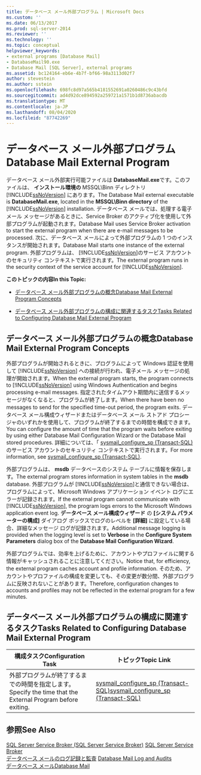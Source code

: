 ```yaml
---
title: データベース メール外部プログラム | Microsoft Docs
ms.custom: ''
ms.date: 06/13/2017
ms.prod: sql-server-2014
ms.reviewer: ''
ms.technology: ''
ms.topic: conceptual
helpviewer_keywords:
- external programs [Database Mail]
- DatabaseMail90.exe
- Database Mail [SQL Server], external programs
ms.assetid: bc124164-eb6e-4b7f-bf66-98a3113d02f7
author: stevestein
ms.author: sstein
ms.openlocfilehash: 698fc8d97a565b4181552691a0260486c9c43bfd
ms.sourcegitcommit: ad4d92dce894592a259721a1571b1d8736abacdb
ms.translationtype: MT
ms.contentlocale: ja-JP
ms.lasthandoff: 08/04/2020
ms.locfileid: "87742269"
---
```

# <a name="database-mail-external-program"></a><span data-ttu-id="0ffd6-102">データベース メール外部プログラム</span><span class="sxs-lookup"><span data-stu-id="0ffd6-102">Database Mail External Program</span></span>
  <span data-ttu-id="0ffd6-103">データベース メール外部実行可能ファイルは **DatabaseMail.exe**です。このファイルは、 **インストール環境の** MSSQL\Binn ディレクトリ [!INCLUDE[ssNoVersion](../../includes/ssnoversion-md.md)] にあります。</span><span class="sxs-lookup"><span data-stu-id="0ffd6-103">The Database Mail external executable is **DatabaseMail.exe**, located in the **MSSQL\Binn directory** of the [!INCLUDE[ssNoVersion](../../includes/ssnoversion-md.md)] installation.</span></span> <span data-ttu-id="0ffd6-104">データベース メールでは、処理する電子メール メッセージがあるときに、Service Broker のアクティブ化を使用して外部プログラムが起動されます。</span><span class="sxs-lookup"><span data-stu-id="0ffd6-104">Database Mail uses Service Broker activation to start the external program when there are e-mail messages to be processed.</span></span> <span data-ttu-id="0ffd6-105">次に、データベース メールによって外部プログラムの 1 つのインスタンスが開始されます。</span><span class="sxs-lookup"><span data-stu-id="0ffd6-105">Database Mail starts one instance of the external program.</span></span> <span data-ttu-id="0ffd6-106">外部プログラムは、 [!INCLUDE[ssNoVersion](../../includes/ssnoversion-md.md)]のサービス アカウントのセキュリティ コンテキストで実行されます。</span><span class="sxs-lookup"><span data-stu-id="0ffd6-106">The external program runs in the security context of the service account for [!INCLUDE[ssNoVersion](../../includes/ssnoversion-md.md)].</span></span>  
  
 <span data-ttu-id="0ffd6-107">**このトピックの内容**</span><span class="sxs-lookup"><span data-stu-id="0ffd6-107">**In this Topic:**</span></span>  
  
-   [<span data-ttu-id="0ffd6-108">データベース メール外部プログラムの概念</span><span class="sxs-lookup"><span data-stu-id="0ffd6-108">Database Mail External Program Concepts</span></span>](#ComponentsAndConcepts)  
  
-   [<span data-ttu-id="0ffd6-109">データベース メール外部プログラムの構成に関連するタスク</span><span class="sxs-lookup"><span data-stu-id="0ffd6-109">Tasks Related to Configuring Database Mail External Program</span></span>](#RelatedTasks)  
  
##  <a name="database-mail-external-program-concepts"></a><a name="ComponentsAndConcepts"></a> <span data-ttu-id="0ffd6-110">データベース メール外部プログラムの概念</span><span class="sxs-lookup"><span data-stu-id="0ffd6-110">Database Mail External Program Concepts</span></span>  
 <span data-ttu-id="0ffd6-111">外部プログラムが開始されるときに、プログラムによって Windows 認証を使用して [!INCLUDE[ssNoVersion](../../includes/ssnoversion-md.md)] への接続が行われ、電子メール メッセージの処理が開始されます。</span><span class="sxs-lookup"><span data-stu-id="0ffd6-111">When the external program starts, the program connects to [!INCLUDE[ssNoVersion](../../includes/ssnoversion-md.md)] using Windows Authentication and begins processing e-mail messages.</span></span> <span data-ttu-id="0ffd6-112">指定されたタイムアウト期間内に送信するメッセージがなくなると、プログラムが終了します。</span><span class="sxs-lookup"><span data-stu-id="0ffd6-112">When there have been no messages to send for the specified time-out period, the program exits.</span></span> <span data-ttu-id="0ffd6-113">データベース メール構成ウィザードまたはデータベース メール ストアド プロシージャのいずれかを使用して、プログラムが終了するまでの時間を構成できます。</span><span class="sxs-lookup"><span data-stu-id="0ffd6-113">You can configure the amount of time that the program waits before exiting by using either Database Mail Configuration Wizard or the Database Mail stored procedures.</span></span> <span data-ttu-id="0ffd6-114">詳細については、「 [sysmail_configure_sp &#40;Transact-SQL&#41;](/sql/relational-databases/system-stored-procedures/sysmail-configure-sp-transact-sql)のサービス アカウントのセキュリティ コンテキストで実行されます。</span><span class="sxs-lookup"><span data-stu-id="0ffd6-114">For more information, see [sysmail_configure_sp &#40;Transact-SQL&#41;](/sql/relational-databases/system-stored-procedures/sysmail-configure-sp-transact-sql).</span></span>  
  
 <span data-ttu-id="0ffd6-115">外部プログラムは、 **msdb** データベースのシステム テーブルに情報を保存します。</span><span class="sxs-lookup"><span data-stu-id="0ffd6-115">The external program stores information in system tables in the **msdb** database.</span></span> <span data-ttu-id="0ffd6-116">外部プログラムが [!INCLUDE[ssNoVersion](../../includes/ssnoversion-md.md)]と通信できない場合は、プログラムによって、Microsoft Windows アプリケーション イベント ログにエラーが記録されます。</span><span class="sxs-lookup"><span data-stu-id="0ffd6-116">If the external program cannot communicate with [!INCLUDE[ssNoVersion](../../includes/ssnoversion-md.md)], the program logs errors to the Microsoft Windows application event log.</span></span> <span data-ttu-id="0ffd6-117">**データベース メール構成ウィザード** の **[システム パラメーターの構成]** ダイアログ ボックスでログのレベルを **[詳細]** に設定している場合、詳細なメッセージ ログが記録されます。</span><span class="sxs-lookup"><span data-stu-id="0ffd6-117">Additional message logging is provided when the logging level is set to **Verbose** in the **Configure System Parameters** dialog box of the **Database Mail Configuration Wizard**.</span></span>  
  
 <span data-ttu-id="0ffd6-118">外部プログラムでは、効率を上げるために、アカウントやプロファイルに関する情報がキャッシュされることに注意してください。</span><span class="sxs-lookup"><span data-stu-id="0ffd6-118">Notice that, for efficiency, the external program caches account and profile information.</span></span> <span data-ttu-id="0ffd6-119">そのため、アカウントやプロファイルの構成を変更しても、その変更が数分間、外部プログラムに反映されないことがあります。</span><span class="sxs-lookup"><span data-stu-id="0ffd6-119">Therefore, configuration changes to accounts and profiles may not be reflected in the external program for a few minutes.</span></span>  
  
##  <a name="tasks-related-to-configuring-database-mail-external-program"></a><a name="RelatedTasks"></a> <span data-ttu-id="0ffd6-120">データベース メール外部プログラムの構成に関連するタスク</span><span class="sxs-lookup"><span data-stu-id="0ffd6-120">Tasks Related to Configuring Database Mail External Program</span></span>  
  
|<span data-ttu-id="0ffd6-121">構成タスク</span><span class="sxs-lookup"><span data-stu-id="0ffd6-121">Configuration Task</span></span>|<span data-ttu-id="0ffd6-122">トピック</span><span class="sxs-lookup"><span data-stu-id="0ffd6-122">Topic Link</span></span>|  
|------------------------|----------------|  
|<span data-ttu-id="0ffd6-123">外部プログラムが終了するまでの時間を指定します。</span><span class="sxs-lookup"><span data-stu-id="0ffd6-123">Specify the time that the External Program before exiting.</span></span>|[<span data-ttu-id="0ffd6-124">sysmail_configure_sp &#40;Transact-SQL&#41;</span><span class="sxs-lookup"><span data-stu-id="0ffd6-124">sysmail_configure_sp &#40;Transact-SQL&#41;</span></span>](/sql/relational-databases/system-stored-procedures/sysmail-configure-sp-transact-sql)|  
  
## <a name="see-also"></a><span data-ttu-id="0ffd6-125">参照</span><span class="sxs-lookup"><span data-stu-id="0ffd6-125">See Also</span></span>  
 <span data-ttu-id="0ffd6-126">[SQL Server Service Broker (SQL Server Service Broker)](../../database-engine/configure-windows/sql-server-service-broker.md) </span><span class="sxs-lookup"><span data-stu-id="0ffd6-126">[SQL Server Service Broker](../../database-engine/configure-windows/sql-server-service-broker.md) </span></span>  
 <span data-ttu-id="0ffd6-127">[データベース メールのログ記録と監査](database-mail-log-and-audits.md) </span><span class="sxs-lookup"><span data-stu-id="0ffd6-127">[Database Mail Log and Audits](database-mail-log-and-audits.md) </span></span>  
 [<span data-ttu-id="0ffd6-128">データベース メール</span><span class="sxs-lookup"><span data-stu-id="0ffd6-128">Database Mail</span></span>](database-mail.md)  
  
  
